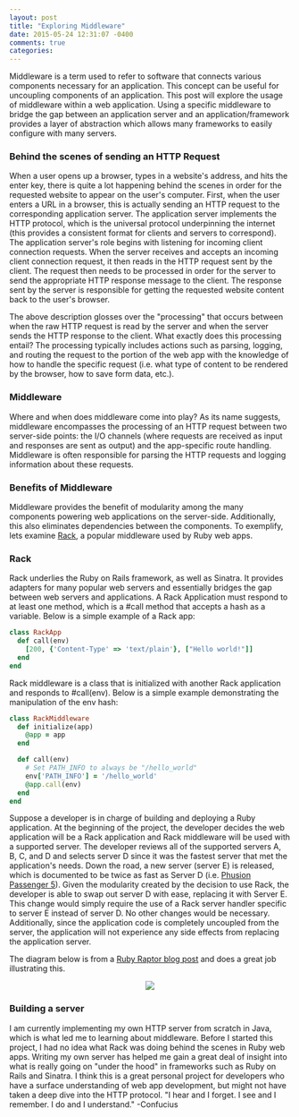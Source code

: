 ```yaml
---
layout: post
title: "Exploring Middleware"
date: 2015-05-24 12:31:07 -0400
comments: true
categories:
---
```


Middleware is a term used to refer to software that connects various components necessary for an application. This concept can be useful for uncoupling components of an application. This post will explore the usage of middleware within a web application. Using a specific middleware to bridge the gap between an application server and an application/framework provides a layer of abstraction which allows many frameworks to easily configure with many servers.
<!--more-->

### Behind the scenes of sending an HTTP Request

When a user opens up a browser, types in a website's address, and hits the enter key, there is quite a lot happening behind the scenes in order for the requested website to appear on the user's computer. First, when the user enters a URL in a browser, this is actually sending an HTTP request to the corresponding application server. The application server implements the HTTP protocol, which is the universal protocol underpinning the internet (this provides a consistent format for clients and servers to correspond). The application server's role begins with listening for incoming client connection requests. When the server receives and accepts an incoming client connection request, it then reads in the HTTP request sent by the client. The request then needs to be processed in order for the server to send the appropriate HTTP response message to the client. The response sent by the server is responsible for getting the requested website content back to the user's browser.

The above description glosses over the "processing" that occurs between when the raw HTTP request is read by the server and when the server sends the HTTP response to the client. What exactly does this processing entail? The processing typically includes actions such as parsing, logging, and routing the request to the portion of the web app with the knowledge of how to handle the specific request (i.e. what type of content to be rendered by the browser, how to save form data, etc.).

### Middleware

Where and when does middleware come into play? As its name suggests, middleware encompasses the processing of an HTTP request between two server-side points: the I/O channels (where requests are received as input and responses are sent as output) and the app-specific route handling. Middleware is often responsible for parsing the HTTP requests and logging information about these requests.

### Benefits of Middleware

Middleware provides the benefit of modularity among the many components powering web applications on the server-side. Additionally, this also eliminates dependencies between the components. To exemplify, lets examine [Rack](https://github.com/rack/rack), a popular middleware used by Ruby web apps.

### Rack

Rack underlies the Ruby on Rails framework, as well as Sinatra. It provides adapters for many popular web servers and essentially bridges the gap between web servers and applications. A Rack Application must respond to at least one method, which is a #call method that accepts a hash as a variable. Below is a simple example of a Rack app:

```ruby
class RackApp
  def call(env)
    [200, {'Content-Type' => 'text/plain'}, ["Hello world!"]]
  end
end
```

Rack middleware is a class that is initialized with another Rack application and responds to #call(env). Below is a simple example demonstrating the manipulation of the env hash:

```ruby
class RackMiddleware
  def initialize(app)
    @app = app
  end

  def call(env)
    # Set PATH_INFO to always be "/hello_world"
    env['PATH_INFO'] = '/hello_world'
    @app.call(env)
  end
end
```

Suppose a developer is in charge of building and deploying a Ruby application. At the beginning of the project, the developer decides the web application will be a Rack application and Rack middleware will be used with a supported server. The developer reviews all of the supported servers A, B, C, and D and selects server D since it was the fastest server that met the application's needs. Down the road, a new server (server E) is released, which is documented to be twice as fast as Server D (i.e. [Phusion Passenger 5](http://www.rubyraptor.org/)). Given the modularity created by the decision to use Rack, the developer is able to swap out server D with ease, replacing it with Server E. This change would simply require the use of a Rack server handler specific to server E instead of server D. No other changes would be necessary. Additionally, since the application code is completely uncoupled from the server, the application will not experience any side effects from replacing the application server.

The diagram below is from a [Ruby Raptor blog post](http://www.rubyraptor.org/how-we-made-raptor-up-to-4x-faster-than-unicorn-and-up-to-2x-faster-than-puma-torquebox/) and does a great job illustrating this.

<div style="text-align: center"><img src="{{ root_url }}/images/rack.png" /></div>

### Building a server

I am currently implementing my own HTTP server from scratch in Java, which is what led me to learning about middleware. Before I started this project, I had no idea what Rack was doing behind the scenes in Ruby web apps. Writing my own server has helped me gain a great deal of insight into what is really going on "under the hood" in frameworks such as Ruby on Rails and Sinatra. I think this is a great personal project for developers who have a surface understanding of web app development, but might not have taken a deep dive into the HTTP protocol.  "I hear and I forget. I see and I remember. I do and I understand." -Confucius